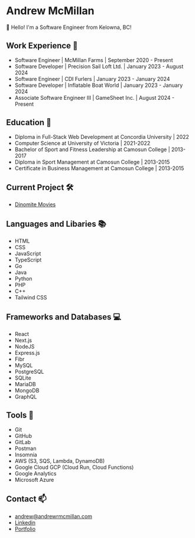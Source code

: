 # Andrew McMillan

👋 Hello! I'm a Software Engineer from Kelowna, BC!

## Work Experience :office:
* Software Engineer | McMillan Farms | September 2020 - Present
* Software Developer | Precision Sail Loft Ltd. | January 2023 - August 2024
* Software Engineer | CDI Furlers | January 2023 - January 2024
* Software Developer | Inflatable Boat World | January 2023 - January 2024
* Associate Software Engineer III | GameSheet Inc. | August 2024 - Present

## Education :school:

* Diploma in Full-Stack Web Development at Concordia University | 2022
* Computer Science at University of Victoria | 2021-2022
* Bachelor of Sport and Fitness Leadership at Camosun College | 2013-2017
* Diploma in Sport Management at Camosun College | 2013-2015
* Certificate in Business Management at Camosun College | 2013-2015

## Current Project 	🛠️

* [Dinomite Movies](https://www.dinomitemovies.com/)

## Languages and Libaries :books:

* HTML
* CSS
* JavaScript
* TypeScript
* Go
* Java
* Python
* PHP
* C++
* Tailwind CSS

## Frameworks and Databases :computer:


* React
* Next.js
* NodeJS
* Express.js
* Fibr
* MySQL
* PostgreSQL
* SQLite
* MariaDB
* MongoDB
* GraphQL

## Tools :toolbox:

* Git
* GitHub
* GitLab
* Postman
* Insomnia
* AWS (S3, SQS, Lambda, DynamoDB)
* Google Cloud GCP (Cloud Run, Cloud Functions)
* Google Analytics
* Microsoft Azure

## Contact 📫

* [andrew@andrewrmcmillan.com](mailto:andrew@andrewrmcmillan.com)
* [Linkedin](https://linkedin.com/in/andrewrmcmillan/)
* [Portfolio](https://andrewrmcmillan.com)
